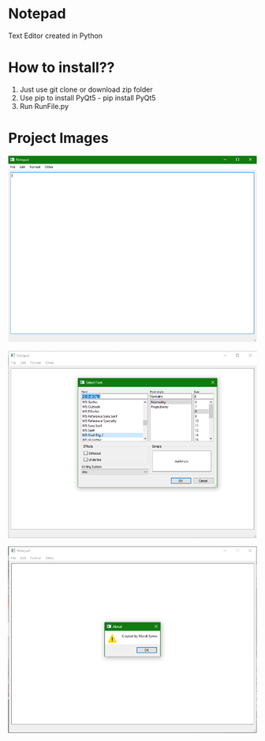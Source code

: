 # Notepad
Text Editor created in Python

# How to install??

1. Just use git clone or download zip folder
2. Use pip to install PyQt5 - pip install PyQt5
3. Run RunFile.py

# Project Images

![](images/1.png)

![](images/2.png)

![](images/3.png)

